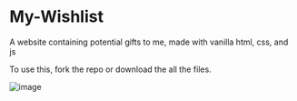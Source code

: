 # My-Wishlist
A website containing potential gifts to me, made with vanilla html, css, and js

To use this, fork the repo or download the all the files.

![image](https://github.com/user-attachments/assets/c8265491-1b8c-4202-b41e-daaf11f63433)
